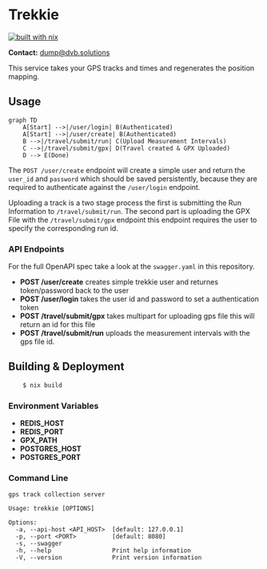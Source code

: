 # Trekkie

[![built with nix](https://builtwithnix.org/badge.svg)](https://builtwithnix.org)

**Contact:** <dump@dvb.solutions>

This service takes your GPS tracks and times and regenerates the position mapping.

## Usage

```mermaid
graph TD
    A[Start] -->|/user/login| B(Authenticated)
    A[Start] -->|/user/create| B(Authenticated)
    B -->|/travel/submit/run| C(Upload Measurement Intervals)
    C -->|/travel/submit/gpx| D(Travel created & GPX Uploaded)
    D --> E(Done)
```

The `POST /user/create` endpoint will create a simple user and return the `user_id` and `password` which should be saved persistently, 
because they are required to authenticate against the `/user/login` endpoint.

Uploading a track is a two stage process the first is submitting the Run Information to `/travel/submit/run`. The second part is uploading the 
GPX File with the `/travel/submit/gpx` endpoint this endpoint requires the user to specify the corresponding run id.

### API Endpoints

For the full OpenAPI spec take a look at the `swagger.yaml` in this repository.

- **POST /user/create** creates simple trekkie user and returnes token/password back to the user
- **POST /user/login** takes the user id and password to set a authentication token
- **POST /travel/submit/gpx** takes multipart for uploading gps file this will return an id for this file
- **POST /travel/submit/run** uploads the measurement intervals with the gps file id.

## Building & Deployment

```bash
    $ nix build
```

### Environment Variables

- **REDIS_HOST**
- **REDIS_PORT**
- **GPX_PATH**
- **POSTGRES_HOST**
- **POSTGRES_PORT**

### Command Line

```
gps track collection server

Usage: trekkie [OPTIONS]

Options:
  -a, --api-host <API_HOST>  [default: 127.0.0.1]
  -p, --port <PORT>          [default: 8080]
  -s, --swagger
  -h, --help                 Print help information
  -V, --version              Print version information
```

